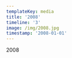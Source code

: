 ```yaml
---
templateKey: media
title: '2008'
timeline: '3'
image: /img/2008.jpg
timestamp: '2008-01-01'
---
```

2008
